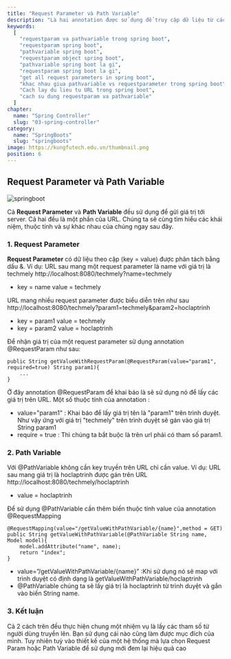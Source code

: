 ```yaml
---
title: "Request Parameter và Path Variable"
description: "Là hai annotation được sử dụng để truy cập dữ liệu từ các request. Chúng được sử dụng vào những mục đích trong những trường hợp khác nhau."
keywords:
  [
    "requestparam va pathvariable trong spring boot",
    "requestparam spring boot",
    "pathvariable spring boot",
    "requestparam object spring boot",
    "pathvariable spring boot la gi",
    "requestparam spring boot la gi",
    "get all request parameters in spring boot",
    "khac nhau giua pathvariable vs requestparameter trong spring boot",
    "Cach lay du lieu tu URL trong spring boot",
    "cach su dung requestparam va pathvariable"
  ]
chapter:
  name: "Spring Controller"
  slug: "03-spring-controller"
category:
  name: "SpringBoots"
  slug: "springboots"
image: https://kungfutech.edu.vn/thumbnail.png
position: 6
---
```

## Request Parameter và Path Variable
![springboot](https://1.bp.blogspot.com/-OCMnQs3ddyU/XgGHSerSuXI/AAAAAAAAATQ/TjN5MUE3MRoIyhrQ0qQ_unaqbchik_QHACEwYBhgL/s1600/Screen%2BShot%2B2019-12-24%2Bat%2B10.33.44%2BAM.png)

 Cả **Request Parameter** và **Path Variable** đều sử dụng để gửi giá trị tới server. Cả hai đều là một phần của URL. Chúng ta sẽ cùng tìm hiểu các khái niệm, thuộc tính và sự khác nhau của chúng ngay sau đây.
 ### 1. Request Parameter
 **Request Parameter** có dữ liệu theo cặp (key = value) được phân tách bằng dấu &.
<content-example>Ví dụ: 
URL sau mang một request parameter là name với giá trị là techmely
http://localhost:8080/techmely?name=techmely
  - key = name
 value = techmely
  
URL mang nhiều request parameter được biểu diễn trên như sau
http://localhost:8080/techmely?param1=techmely&param2=hoclaptrinh
  - key = param1
   value = techmely
   - key = param2
    value = hoclaptrinh
</content-example>

Để nhận giá trị của một request parameter sử dụng annotation @RequestParam như sau:
```
public String getValueWithRequestParam(@RequestParam(value="param1", required=true) String param1){
    ...
}
```
Ở đây annotation @RequestParam để khai báo là sẽ sử dụng nó để lấy các giá trị trên URL.
Một số thuộc tính của annotation :
 - value="param1" : Khai báo để lấy giá trị tên là "param1" trên trình duyệt. Như vậy ứng với giá trị "techmely" trên trình duyệt sẽ gán vào giá trị String param1
- require = true : Thì chúng ta bắt buộc là trên url phải có tham số param1.

### 2. Path Variable
Với @PathVariable không cần key truyền trên URL chỉ cần value.
<content-example>Ví dụ: 
URL sau mang giá trị là hoclaptrinh được gán trên URL
http://localhost:8080/techmely/hoclaptrinh
  - value = hoclaptrinh
</content-example>

Để sử dụng @PathVariable cần thêm biến thuộc tính value của annotation @RequestMapping
```
@RequestMapping(value="/getValueWithPathVariable/{name}",method = GET)
public String getValueWithPathVariable(@PathVariable String name, Model model){
    model.addAttribute("name", name);
    return "index";
}
```
- value=”/getValueWithPathVariable/{name}” :Khi sử dụng nó sẽ map với trình duyệt có định dạng là getValueWithPathVariable/hoclaptrinh
- @PathVariable chúng ta sẽ lấy giá trị là hoclaptrinh từ trình duyệt và gắn vào biến String name.
### 3. Kết luận
Cả 2 cách trên đều thực hiện chung một nhiệm vụ là lấy các tham số từ người dùng truyền lên. Bạn sử dụng cái nào cũng làm được mục đích của mình. Tuy nhiên tuỳ vào thiết kế của một hệ thống mà lựa chọn Request Param hoặc Path Variable để sử dụng mới đem lại hiệu quả cao